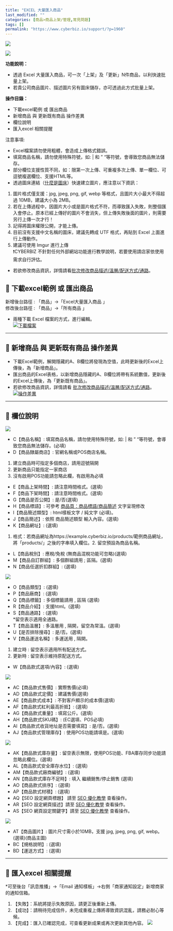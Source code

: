 ```yaml
---
title: "EXCEL 大量匯入商品"
last_modified: ""
categories: [商品>商品上架/管理,常見問題]
tags: []
permalink: "https://www.cyberbiz.io/support/?p=1960"
---
```


![](https://www.cyberbiz.io/support/wp-content/uploads/適用站別.png)

[![](https://www.cyberbiz.io/support/wp-content/uploads/台灣站.png)](https://www.cyberbiz.io/support/?page_id=2490)

**功能說明：**  

* 透過 Excel 大量匯入商品，可一次「上架」及「更新」N件商品，以利快速批量上架。
* 若貴公司商品圖片、描述圖片另有圖床儲存，亦可透過此方式批量上架。

**操作目錄：**

* 下載excel範例 或 匯出商品
* 新增商品 與 更新既有商品 操作差異
* 欄位說明
* 匯入excel 相關提醒

注意事項:  

* Excel檔案請勿使用粗體，會造成上傳格式錯誤。
* 填寫商品名稱，請勿使用特殊符號，如: | 和 ” “等符號，會導致您商品無法儲存。
* 部分欄位支援性質不同，如：限第一次上傳、可重複多次上傳、單一欄位、可逗號複選欄位、支援HTML等。
* 透過圖床連結（[什麼是圖床](https://zh.wikipedia.org/wiki/%E7%BD%91%E7%BB%9C%E7%9B%B8%E5%86%8C)）快速建立圖片，應注意以下資訊： 
1. 圖片格式僅支援：jpg, jpeg, png, gif, webp 等格式，且圖片大小最大不得超過 10MB，建議大小為 2MB。
2. 若在上傳過程中，因圖片大小或是圖片格式不符，而導致匯入失敗，則整個匯入會停止。原本已經上傳好的圖片不會消失，但上傳失敗後面的圖片，則需要另行上傳一次才行！
3. 記得將圖床權限公開，才能上傳。
4. 目前沒有支援中文名稱的圖床，建議先轉成 UTF 格式，再貼到 Excel 上面進行上傳動作。
5. 建議可使用 Imgur 進行上傳  
❗CYBERBIZ 不針對任何外部網站功能進行教學說明，若要使用請店家依使用需求自行評估。

* 若欲修改商品資訊，詳情請看[批次修改商品描述/溫層/配送方式/通路](https://www.cyberbiz.io/support/?p=44199)。



## 📌 下載excel範例 或 匯出商品


新增後台路徑 : 「商品」→「Excel大量匯入商品 」  
修改後台路徑 : 「商品」→「所有商品 」  


* 兩種下載 Excel 檔案的方式，進行編輯。  
[![下載檔案](https://www.cyberbiz.io/support/wp-content/uploads/大量匯入商品01.png)](https://www.cyberbiz.io/support/wp-content/uploads/大量匯入商品01.png)



* * *



## 📌 新增商品 與 更新既有商品 操作差異



* 下載Excel範例，解開隱藏的A、B欄位將發現為空值，此時更新後的Excel上傳後，為「新增商品」。
* 匯出商品的Excel表格，以新增商品隱藏的A、B欄位將帶有系統數值，更新後的Excel上傳後，為「更新既有商品」。
* 若欲修改商品資訊，詳情請看 [批次修改商品描述/溫層/配送方式/通路](https://www.cyberbiz.io/support/?p=44199)。
[![操作差異](https://www.cyberbiz.io/support/wp-content/uploads/大量匯入商品02.png)](https://www.cyberbiz.io/support/wp-content/uploads/大量匯入商品02.png)  

* * *



## 📌 欄位說明


[![](https://www.cyberbiz.io/support/wp-content/uploads/大量匯入商品03.png)](https://www.cyberbiz.io/support/wp-content/uploads/大量匯入商品03.png)

* C【商品名稱】: 填寫商品名稱，請勿使用特殊符號，如: | 和 ” “等符號，會導致您商品無法儲存。(必填)
* D【商品隸屬商店】: 官網名稱或POS商店名稱。 
1. 建立商品時可指定多個商店，請用逗號隔開
2. 更新商品只能指定一家商店
3. 沒有啟用POS功能請忽略此欄，有啟用為必填
* E【商品上架時間】: 請注意時間格式。(選填)
* F【商品下架時間】: 請注意時間格式。(選填)
* G【商品是否公開】: 是/否(選填)
* H【商品標語】: 可參考 [商品頁：商品標語/商品簡述](https://www.cyberbiz.io/support/?p=16893) 文字呈現修改 
* I【商品簡述類型】: html樣板文字 / 純文字 (必填)。
* J【商品簡述】: 依照 商品簡述類型 輸入內容。(選填)
* K【商品網址】: (選填) 
1. 格式：若商品網址為https://example.cyberbiz.io/products/範例商品網址，將「products/」之後的字串填入欄位。2. 留空預設為商品名稱。
* L【商品稅別】: 應稅/免稅 (無商品混稅功能可忽略)(選填)
* M【商品自訂群組】: 多個群組請用 ; 區隔。(選填)
* N【商品任選折扣群組】: (選填)

[![](https://www.cyberbiz.io/support/wp-content/uploads/大量匯入商品04.png)](https://www.cyberbiz.io/support/wp-content/uploads/大量匯入商品04.png)

* O【商品類型】: (選填)
* P【商品廠商】: (選填)
* Q【商品標籤】: 多個標籤請用 , 區隔 (選填)
* R【商品介紹】: 支援html。(選填)
* S【商品通路】: (選填)  
*留空表示適用全通路。 
* T【商品溫層】: 多溫層用 , 隔開，留空為常溫。(選填) 
* U【是否排除搜尋】: 是/否。(選填)
* V【商品運送名稱】: 多運送用 , 隔開。 
1. 建立時 : 留空表示適用所有配送方式。
2. 更新時 : 留空表示維持原配送方式。
* W【商品款式選項/內容】: (選填)

[![](https://www.cyberbiz.io/support/wp-content/uploads/大量匯入商品05.png)](https://www.cyberbiz.io/support/wp-content/uploads/大量匯入商品05.png)

* AC【商品款式售價】: 實際售價(必填)
* AD【商品款式定價】: 建議售價(選填)
* AE【商品款式成本】: 不對客戶顯示的成本價(選填)
* AF【商品款式紅利最高折抵】: (選填)
* AG【商品款式重量】: 填寫公斤。(選填)
* AH【商品款式SKU碼】: (EC選填、POS必填)
* AI【商品款式收貨地址是否需要填寫】: 是/否。(選填)
* AJ【商品款式管理庫存】: 使用POS功能請填是。(選填)

[![](https://www.cyberbiz.io/support/wp-content/uploads/大量匯入商品06.png)](https://www.cyberbiz.io/support/wp-content/uploads/大量匯入商品06.png)

* AK【商品款式庫存量】: 留空表示無限，使用POS功能、FBA庫存同步功能請忽略此欄位。(選填)
* AL【商品款式安全庫存水位】: (選填)
* AM【商品款式廠商編號】: (選填)
* AN【商品款式庫存不足時】: 填入 繼續銷售/停止銷售 (選填)
* AO【商品款式排序】: (選填)
* AP【商品款式材積】: (選填)
* AQ【SEO 設定網頁標題】 請至 [SEO 優化教學](https://www.cyberbiz.io/support/?p=16944#product) 查看操作。
* AR【SEO 設定網頁描述】請至 [SEO 優化教學](https://www.cyberbiz.io/support/?p=16944#product) 查看操作。
* AS【SEO 網頁設定關鍵字】請至 [SEO 優化教學](https://www.cyberbiz.io/support/?p=16944#product) 查看操作。

[![](https://www.cyberbiz.io/support/wp-content/uploads/大量匯入商品07.png)](https://www.cyberbiz.io/support/wp-content/uploads/大量匯入商品07.png)

* AT【商品圖片】: 圖片尺寸需小於10MB，支援 jpg, jpeg, png, gif, webp。(選填)(商品主圖)
* BC【規格說明】: (選填)
* BD【運送方式】: (選填)

* * *



## 📌 匯入excel 相關提醒


*可至後台「訊息推播」→「Email 通知樣板」→右側「商家通知設定」新增商家的通知信箱。 
1. 【失敗】：系統將提示失敗原因，請更正後重新上傳。
2. 【成功】：請稍待完成信件，未完成重複上傳將導致資訊混亂，請務必耐心等候。
3. 【完成】：匯入已確認完成，可查看更新成果或再次更新其他內容。
[![](https://www.cyberbiz.io/support/wp-content/uploads/大量匯入商品08.png)](https://www.cyberbiz.io/support/wp-content/uploads/大量匯入商品08.png)  

